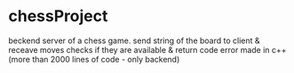 # chessProject
beckend server of a chess game.
send string of the board to client & receave moves
checks if they are available & return code error
made in c++ (more than 2000 lines of code - only backend)
